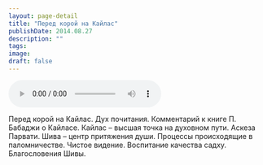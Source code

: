 ```yaml
---
layout: page-detail
title: "Перед корой на Кайлас"
publishDate: 2014.08.27
description: ""
tags:
image:
draft: false
---
```


<audio title="2014.08.27 - Перед корой на Кайлас.mp3" src="/upload/iblock/247/247a3ef7ffbe75a7cc1ad2d7dac571a4.mp3" controls=""></audio>

 Перед корой на Кайлас. Дух почитания. Комментарий к книге П. Бабаджи о Кайласе. Кайлас – высшая точка на духовном пути. Аскеза Парвати. Шива – центр притяжения души. Процессы происходящие в паломничестве. Чистое видение. Воспитание качества садху. Благословения Шивы. 

  
